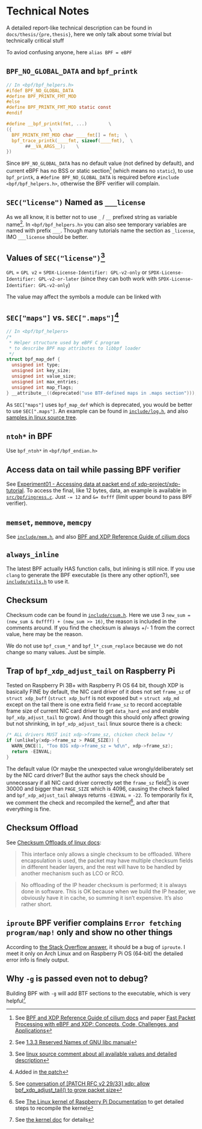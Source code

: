 <!-- Copyright (c) 2022 myl7 -->
<!-- SPDX-License-Identifier: GPL-2.0-or-later -->

# Technical Notes

A detailed report-like technical description can be found in `docs/thesis/{pre,thesis}`, here we only talk about some trivial but technically critical stuff

To aviod confusing anyone, here `alias BPF = eBPF`

## `BPF_NO_GLOBAL_DATA` and `bpf_printk`

```c
// In <bpf/bpf_helpers.h>
#ifdef BPF_NO_GLOBAL_DATA
#define BPF_PRINTK_FMT_MOD
#else
#define BPF_PRINTK_FMT_MOD static const
#endif

#define __bpf_printk(fmt, ...)        \
({              \
  BPF_PRINTK_FMT_MOD char ____fmt[] = fmt;  \
  bpf_trace_printk(____fmt, sizeof(____fmt),  \
       ##__VA_ARGS__);    \
})
```

Since `BPF_NO_GLOBAL_DATA` has no default value (not defined by default), and current eBPF has no BSS or static section[^1] (which means no `static`), to use `bpf_printk`, a `#define BPF_NO_GLOBAL_DATA` is required before `#include <bpf/bpf_helpers.h>`, otherwise the BPF verifier will complain.

[^1]: See [BPF and XDP Reference Guide of cilium docs](https://docs.cilium.io/en/v1.11/bpf/) and paper [Fast Packet Processing with eBPF and XDP: Concepts, Code, Challenges, and Applications](https://doi.org/10.1145/3371038)

## `SEC("license")` Named as `___license`

As we all know, it is better not to use `_` / `__` prefixed string as variable name[^2].
In `<bpf/bpf_helpers.h>` you can also see temporary variables are named with prefix `___`.
Though many tutorials name the section as `_license`, IMO `___license` should be better.

[^2]: See [1.3.3 Reserved Names of GNU libc manual](https://www.gnu.org/software/libc/manual/html_node/Reserved-Names.html)

## Values of `SEC("license")`[^3]

`GPL` = `GPL v2` = `SPDX-License-Identifier: GPL-v2-only` or `SPDX-License-Identifier: GPL-v2-or-later` (since they can both work with `SPDX-License-Identifier: GPL-v2-only`)

The value may affect the symbols a module can be linked with

[^3]: See [linux source comment about all available values and detailed description](https://github.com/torvalds/linux/blob/551acdc3c3d2b6bc97f11e31dcf960bc36343bfc/include/linux/module.h#L186-L229)

## `SEC["maps"]` vs. `SEC[".maps"]`[^4]

```c
// In <bpf/bpf_helpers>
/*
 * Helper structure used by eBPF C program
 * to describe BPF map attributes to libbpf loader
 */
struct bpf_map_def {
  unsigned int type;
  unsigned int key_size;
  unsigned int value_size;
  unsigned int max_entries;
  unsigned int map_flags;
} __attribute__((deprecated("use BTF-defined maps in .maps section")));
```

As `SEC["maps"]` uses `bpf_map_def` which is deprecated, you would be better to use `SEC[".maps"]`.
An example can be found in [`include/log.h`](/include/log.h), and also [samples in linux source tree](https://github.com/torvalds/linux/blob/551acdc3c3d2b6bc97f11e31dcf960bc36343bfc/samples/bpf/trace_output_kern.c#L7-L12).

[^4]: Added in [the patch](https://lore.kernel.org/bpf/4553f579-c7bb-2d4c-a1ef-3e4fbed64427@fb.com/t/)

## `ntoh*` in BPF

Use `bpf_ntoh*` in `<bpf/bpf_endian.h>`

## Access data on tail while passing BPF verifier

See [Experiment01 - Accessing data at packet end of xdp-project/xdp-tutorial](https://github.com/xdp-project/xdp-tutorial/tree/master/experiment01-tailgrow).
To access the final, like 12 bytes, data, an example is available in [`src/bpf/ingress.c`](/src/bpf/ingress.c).
Just `-= 12` and `&= 0xfff` (limit upper bound to pass BPF verifier).

## `memset`, `memmove`, `memcpy`

See [`include/mem.h`](/include/mem.h), and also [BPF and XDP Reference Guide of cilium docs](https://docs.cilium.io/en/v1.11/bpf/)

## `always_inline`

The latest BPF actually HAS function calls, but inlining is still nice.
If you use `clang` to generate the BPF executable (is there any other option?), see [`include/utils.h`](/include/utils.h) to use it.

## Checksum

Checksum code can be found in [`include/csum.h`](/include/csum.h).
Here we use 3 `new_sum = (new_sum & 0xffff) + (new_sum >> 16)`, the reason is included in the comments around.
If you find the checksum is always +/- 1 from the correct value, here may be the reason.

We do not use `bpf_csum_*` and `bpf_l*_csum_replace` because we do not change so many values.
Just be simple.

## Trap of `bpf_xdp_adjust_tail` on Raspberry Pi

Tested on Raspberry Pi 3B+ with Raspberry Pi OS 64 bit, though XDP is basically FINE by default, the NIC card driver of it does not set `frame_sz` of `struct xdp_buff` (`struct xdp_buff` is not exposed but = `struct xdp_md` except on the tail there is one extra field `frame_sz` to record acceptable frame size of current NIC card driver to get `data_hard_end` and enable `bpf_xdp_adjust_tail` to grow). And though this should only affect growing but not shrinking, in `bpf_xdp_adjust_tail` linux source there is a check:

```c
/* ALL drivers MUST init xdp->frame_sz, chicken check below */
if (unlikely(xdp->frame_sz > PAGE_SIZE)) {
  WARN_ONCE(1, "Too BIG xdp->frame_sz = %d\n", xdp->frame_sz);
  return -EINVAL;
}
```

The default value (Or maybe the unexpected value wrongly/deliberately set by the NIC card driver? But the author says the check should be unnecessary if all NIC card driver correctly set the `frame_sz` field[^5]) is over 30000 and bigger than `PAGE_SIZE` which is 4096, causing the check failed and `bpf_xdp_adjust_tail` always returns `-EINVAL` = `-22`.
To temporarily fix it, we comment the check and recompiled the kernel[^6], and after that everything is fine.

[^5]: See [conversation of [PATCH RFC v2 29/33] xdp: allow bpf_xdp_adjust_tail() to grow packet size](https://www.spinics.net/lists/netdev/msg643967.html)
[^6]: See [The Linux kernel of Raspberry Pi Documentation](https://www.raspberrypi.com/documentation/computers/linux_kernel.html) to get detailed steps to recompile the kernel

## Checksum Offload

See [Checksum Offloads of linux docs](https://www.kernel.org/doc/html/v5.16/networking/checksum-offloads.html):

> This interface only allows a single checksum to be offloaded. Where encapsulation is used, the packet may have multiple checksum fields in different header layers, and the rest will have to be handled by another mechanism such as LCO or RCO.

> No offloading of the IP header checksum is performed; it is always done in software. This is OK because when we build the IP header, we obviously have it in cache, so summing it isn’t expensive. It’s also rather short.

## `iproute` BPF verifier complains `Error fetching program/map!` only and show no other things

According to [the Stack Overflow answer](https://stackoverflow.com/questions/64861121/ebpf-program-load-fails-without-verifier-log), it should be a bug of `iproute`.
I meet it only on Arch Linux and on Raspberry Pi OS (64-bit) the detailed error info is finely output.

## Why `-g` is passed even not to debug?

Building BPF with `-g` will add BTF sections to the executable, which is very helpful[^7]

[^7]: See [the kernel doc](https://www.kernel.org/doc/html/latest/bpf/btf.html) for details
